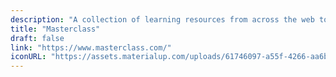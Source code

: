 ```yaml
---
description: "A collection of learning resources from across the web to help you skill up while at home"
title: "Masterclass"
draft: false
link: "https://www.masterclass.com/"
iconURL: "https://assets.materialup.com/uploads/61746097-a55f-4266-aa6b-d055d86dd523/preview.jpg"
---
```

